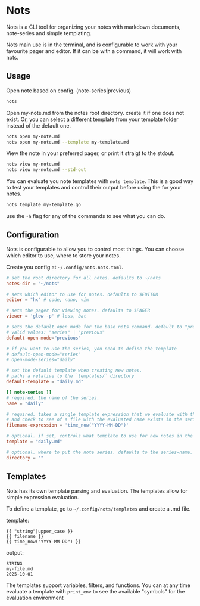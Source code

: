 # Nots

Nots is a CLI tool for organizing your notes with markdown documents,
note-series and simple templating.

Nots main use is in the terminal, and is configurable to work with your
favourite pager and editor. If it can be with a command, it will work with nots.

## Usage

Open note based on config. (note-series|previous)

```bash
nots
```

Open my-note.md from the notes root directory. create it if one does not exist.
Or, you can select a different template from your template folder instead of the
default one.

```bash
nots open my-note.md
nots open my-note.md --template my-template.md
```

View the note in your preferred pager, or print it straigt to the stdout.

```bash
nots view my-note.md
nots view my-note.md --std-out
```

You can evaluate you note templates with `nots template`. This is a good way to test your templates and control their output before using the for your notes.

```bash
nots template my-template.go
```

use the `-h` flag for any of the commands to see what you can do.

## Configuration

Nots is configurable to allow you to control most things. You can choose
which editor to use, where to store your notes.

Create you config at `~/.config/nots.nots.toml`.

```toml
# set the root directory for all notes. defaults to ~/nots
notes-dir = "~/nots"

# sets which editor to use for notes. defaults to $EDITOR
editor = "hx" # code, nano, vim

# sets the pager for viewing notes. defaults to $PAGER
viewer = 'glow -p' # less, bat

# sets the default open mode for the base nots command. default to "previous"
# valid values: "series" | "previous"
default-open-mode="previous"

# if you want to use the series, you need to define the template
# default-open-mode="series"
# open-mode-series="daily"

# set the default template when creating new notes.
# paths a relative to the `templates/` directory
default-template = "daily.md"

[[ note-series ]]
# required. the name of the series.
name = "daily"

# required. takes a single template expression that we evaluate with the template package,
# and check to see of a file with the evaluated name exists in the series directory. (filename will be appended with .md)
filename-expression = 'time_now("YYYY-MM-DD")'

# optional. if set, controls what template to use for new notes in the series.
template = "daily.md"

# optional. where to put the note series. defaults to the series-name.
directory = ""
```

## Templates

Nots has its own template parsing and evaluation. The templates allow for simple expression evaluation.

To define a template, go to `~/.config/nots/templates` and create a .md file.

template:

```
{{ "string"|upper_case }}
{{ filename }}
{{ time_now("YYYY-MM-DD") }}
```

output:

```
STRING
my-file.md
2025-10-01
```

The templates support variables, filters, and functions. You can at any time
evaluate a template with `print_env` to see the available "symbols" for the
evaluation environment
